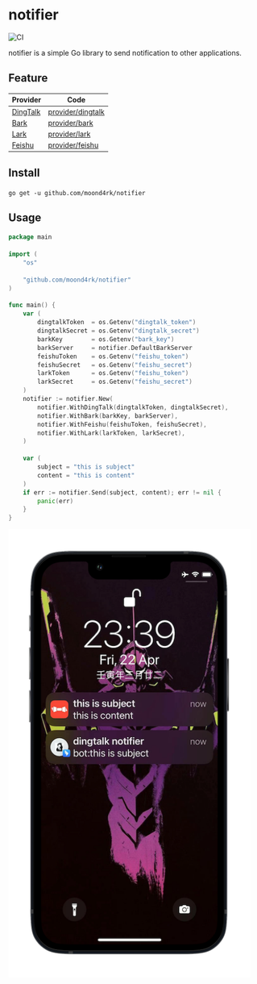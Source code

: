 # notifier

![CI](https://github.com/moonD4rk/notifier/workflows/CI/badge.svg?branch=main)

notifier is a simple Go library to send notification to other applications.

## Feature

| Provider                                                     | Code                                                         |
| ------------------------------------------------------------ | ------------------------------------------------------------ |
| [DingTalk](https://www.dingtalk.com/en)                      | [provider/dingtalk](https://github.com/moonD4rk/notifier/tree/main/provider/dingtalk) |
| [Bark](https://apps.apple.com/us/app/bark-customed-notifications/id1403753865) | [provider/bark](https://github.com/moonD4rk/notifier/tree/main/provider/bark) |
| [Lark](https://www.larksuite.com/en_us/)                     | [provider/lark](https://github.com/moonD4rk/notifier/tree/main/provider/lark) |
| [Feishu](https://www.feishu.cn/)                             | [provider/feishu](https://github.com/moonD4rk/notifier/tree/main/provider/feishu) |

## Install

`go get -u github.com/moond4rk/notifier`

## Usage



```go
package main

import (
	"os"

	"github.com/moond4rk/notifier"
)

func main() {
	var (
		dingtalkToken  = os.Getenv("dingtalk_token")
		dingtalkSecret = os.Getenv("dingtalk_secret")
		barkKey        = os.Getenv("bark_key")
		barkServer     = notifier.DefaultBarkServer
		feishuToken    = os.Getenv("feishu_token")
		feishuSecret   = os.Getenv("feishu_secret")
		larkToken      = os.Getenv("feishu_token")
		larkSecret     = os.Getenv("feishu_secret")
	)
	notifier := notifier.New(
		notifier.WithDingTalk(dingtalkToken, dingtalkSecret),
		notifier.WithBark(barkKey, barkServer),
		notifier.WithFeishu(feishuToken, feishuSecret),
		notifier.WithLark(larkToken, larkSecret),
	)

	var (
		subject = "this is subject"
		content = "this is content"
	)
	if err := notifier.Send(subject, content); err != nil {
		panic(err)
	}
}
```

<img src="https://raw.githubusercontent.com/moonD4rk/staticfiles/master/picture/notifier-screenshot.png" width="480" align="left"/>
